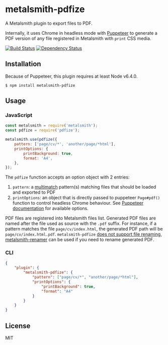 # metalsmith-pdfize

A Metalsmith plugin to export files to PDF.

Internally, it uses Chrome in headless mode with
[Puppeteer](https://www.npmjs.com/package/puppeteer) to generate a PDF version
of any file registered in Metalsmith with `print` CSS media.

[![Build Status](https://travis-ci.org/dpobel/metalsmith-pdfize.svg?branch=master)](https://travis-ci.org/dpobel/metalsmith-pdfize)
[![Dependency Status](https://gemnasium.com/badges/github.com/dpobel/metalsmith-pdfize.svg)](https://gemnasium.com/github.com/dpobel/metalsmith-pdfize)

## Installation

Because of Puppeteer, this plugin requires at least Node v6.4.0.

```
$ npm install metalsmith-pdfize
```

## Usage

### JavaScript

```js
const metalsmith = require('metalsmith');
const pdfize = require('pdfize');

metalsmith.use(pdfize({
    pattern: ['page/cv/*', 'another/page/*html'],
    printOptions: {
        printBackground: true,
        format: 'A4',
    },
});
```

The `pdfize` function accepts an option object with 2 entries:

1. `pattern`: a [multimatch](https://www.npmjs.com/package/multimatch)
   pattern(s) matching files that should be loaded and exported to PDF
1. `printOptions`: an object that is directly passed to puppeteer `Page#pdf()`
   function to control headless Chrome behaviour. See [Puppeteer
   documentation](https://github.com/GoogleChrome/puppeteer/blob/master/docs/api.md#pagepdfoptions)
   for available options.

PDF files are registered into Metalsmith files list. Generated PDF files are
named after the file used as source with the `.pdf` suffix. For instance, if a
pattern matches the file `page/cv/index.html`, the generated PDF path will be
`page/cv/index.html.pdf`. `metalsmith-pdfize` [does not support file
renaming](https://github.com/dpobel/metalsmith-pdfize/issues/4),
[metalsmith-renamer](https://www.npmjs.com/package/metalsmith-renamer) can be
used if you need to rename generated PDF.

### CLI

```json
{
    "plugin": {
        "metalsmith-pdfize": {
            "pattern": ["page/cv/*", "another/page/*html"],
            "printOptions": {
                "printBackground": true,
                "format": "A4"
            }
        }
    }
}
```

## License

MIT
